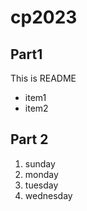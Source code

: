 # cp2023

## Part1 
This is README
- item1
- item2

## Part 2
1. sunday
1. monday
1. tuesday
1. wednesday
